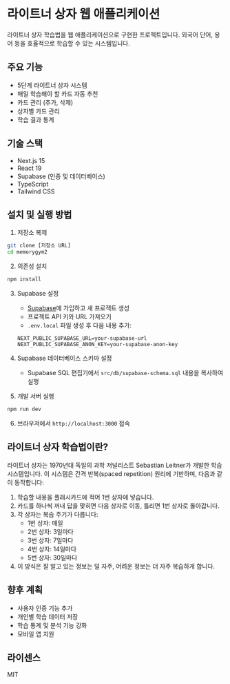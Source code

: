 # 라이트너 상자 웹 애플리케이션

라이트너 상자 학습법을 웹 애플리케이션으로 구현한 프로젝트입니다. 
외국어 단어, 용어 등을 효율적으로 학습할 수 있는 시스템입니다.

## 주요 기능

- 5단계 라이트너 상자 시스템
- 매일 학습해야 할 카드 자동 추천
- 카드 관리 (추가, 삭제)
- 상자별 카드 관리
- 학습 결과 통계

## 기술 스택

- Next.js 15
- React 19
- Supabase (인증 및 데이터베이스)
- TypeScript
- Tailwind CSS

## 설치 및 실행 방법

1. 저장소 복제
```bash
git clone [저장소 URL]
cd memorygym2
```

2. 의존성 설치
```bash
npm install
```

3. Supabase 설정
   - [Supabase](https://supabase.com)에 가입하고 새 프로젝트 생성
   - 프로젝트 API 키와 URL 가져오기
   - `.env.local` 파일 생성 후 다음 내용 추가:
   ```
   NEXT_PUBLIC_SUPABASE_URL=your-supabase-url
   NEXT_PUBLIC_SUPABASE_ANON_KEY=your-supabase-anon-key
   ```

4. Supabase 데이터베이스 스키마 설정
   - Supabase SQL 편집기에서 `src/db/supabase-schema.sql` 내용을 복사하여 실행

5. 개발 서버 실행
```bash
npm run dev
```

6. 브라우저에서 `http://localhost:3000` 접속

## 라이트너 상자 학습법이란?

라이트너 상자는 1970년대 독일의 과학 저널리스트 Sebastian Leitner가 개발한 학습 시스템입니다. 
이 시스템은 간격 반복(spaced repetition) 원리에 기반하며, 다음과 같이 동작합니다:

1. 학습할 내용을 플래시카드에 적어 1번 상자에 넣습니다.
2. 카드를 하나씩 꺼내 답을 맞히면 다음 상자로 이동, 틀리면 1번 상자로 돌아갑니다.
3. 각 상자는 복습 주기가 다릅니다:
   - 1번 상자: 매일
   - 2번 상자: 3일마다
   - 3번 상자: 7일마다
   - 4번 상자: 14일마다
   - 5번 상자: 30일마다
4. 이 방식은 잘 알고 있는 정보는 덜 자주, 어려운 정보는 더 자주 복습하게 합니다.

## 향후 계획

- 사용자 인증 기능 추가
- 개인별 학습 데이터 저장
- 학습 통계 및 분석 기능 강화
- 모바일 앱 지원

## 라이센스

MIT
